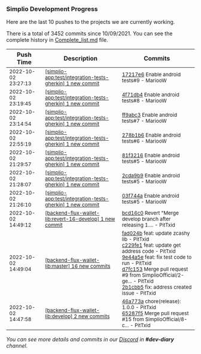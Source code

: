 
### Simplio Development Progress

Here are the last 10 pushes to the projects we are currently working.

There is a total of 3452 commits since 10/09/2021. You can see the complete history in
 [Complete_list.md](Complete_list.md) file.

| Push Time | Description | Commits |
| --- | --- | --- |
| <sub>2022-10-02 23:27:13</sub> | <sub>[[simplio-app:test/integration\-tests\-gherkin] 1 new commit](https://github.com/SimplioOfficial/simplio-app/commit/17217e6127658a7be35bcfd9c29e0e7546c7fcfd)</sub> | <sub>[17217e6](https://github.com/SimplioOfficial/simplio-app/commit/17217e6127658a7be35bcfd9c29e0e7546c7fcfd) Enable android tests#9 - MariooW</sub> |
| <sub>2022-10-02 23:19:45</sub> | <sub>[[simplio-app:test/integration\-tests\-gherkin] 1 new commit](https://github.com/SimplioOfficial/simplio-app/commit/4f71db487d7361a1e25d049bf53a198dcbf5aea0)</sub> | <sub>[4f71db4](https://github.com/SimplioOfficial/simplio-app/commit/4f71db487d7361a1e25d049bf53a198dcbf5aea0) Enable android tests#8 - MariooW</sub> |
| <sub>2022-10-02 23:14:54</sub> | <sub>[[simplio-app:test/integration\-tests\-gherkin] 1 new commit](https://github.com/SimplioOfficial/simplio-app/commit/ff9abc3625983ac31f5ee2cb0ced053a14342d18)</sub> | <sub>[ff9abc3](https://github.com/SimplioOfficial/simplio-app/commit/ff9abc3625983ac31f5ee2cb0ced053a14342d18) Enable android tests#7 - MariooW</sub> |
| <sub>2022-10-02 22:55:19</sub> | <sub>[[simplio-app:test/integration\-tests\-gherkin] 1 new commit](https://github.com/SimplioOfficial/simplio-app/commit/278b1b67580811c66deb08cbdb9010ab974a5b6e)</sub> | <sub>[278b1b6](https://github.com/SimplioOfficial/simplio-app/commit/278b1b67580811c66deb08cbdb9010ab974a5b6e) Enable android tests#6 - MariooW</sub> |
| <sub>2022-10-02 21:29:57</sub> | <sub>[[simplio-app:test/integration\-tests\-gherkin] 1 new commit](https://github.com/SimplioOfficial/simplio-app/commit/81f32167fc8578c6cab814b71fa1447b91e63966)</sub> | <sub>[81f3216](https://github.com/SimplioOfficial/simplio-app/commit/81f32167fc8578c6cab814b71fa1447b91e63966) Enable android tests#5 - MariooW</sub> |
| <sub>2022-10-02 21:28:07</sub> | <sub>[[simplio-app:test/integration\-tests\-gherkin] 1 new commit](https://github.com/SimplioOfficial/simplio-app/commit/2cda9b9544dfae2649353b20530baa3c0066e126)</sub> | <sub>[2cda9b9](https://github.com/SimplioOfficial/simplio-app/commit/2cda9b9544dfae2649353b20530baa3c0066e126) Enable android tests#5 - MariooW</sub> |
| <sub>2022-10-02 21:26:10</sub> | <sub>[[simplio-app:test/integration\-tests\-gherkin] 1 new commit](https://github.com/SimplioOfficial/simplio-app/commit/03f744a83c17d496544389124a9022d50c362520)</sub> | <sub>[03f744a](https://github.com/SimplioOfficial/simplio-app/commit/03f744a83c17d496544389124a9022d50c362520) Enable android tests#5 - MariooW</sub> |
| <sub>2022-10-02 14:49:12</sub> | <sub>[[backend-flux-wallet-lib:revert\-16\-develop] 1 new commit](https://github.com/SimplioOfficial/backend-flux-wallet-lib/commit/bcd16c090744b418687b3055b7653792013c5684)</sub> | <sub>[bcd16c0](https://github.com/SimplioOfficial/backend-flux-wallet-lib/commit/bcd16c090744b418687b3055b7653792013c5684) Revert "Merge develop branch after releasing 1.... - PitTxid</sub> |
| <sub>2022-10-02 14:49:04</sub> | <sub>[[backend-flux-wallet-lib:master] 16 new commits](https://github.com/SimplioOfficial/backend-flux-wallet-lib/compare/bf53b5d5255b...40c572d0ac67)</sub> | <sub>[fad024b](https://github.com/SimplioOfficial/backend-flux-wallet-lib/commit/fad024b9ab45a19f9a91735fe1f12cbada9e7223) feat: update zcashy lib - PitTxid<br>[c229fe1](https://github.com/SimplioOfficial/backend-flux-wallet-lib/commit/c229fe12f79b630e1290463d9e949dcc8268e534) feat: update get address code - PitTxid<br>[9e44a5e](https://github.com/SimplioOfficial/backend-flux-wallet-lib/commit/9e44a5ea9624a419ff782655117b0cfbda46ae66) feat: fix test code to run - PitTxid<br>[d7fc153](https://github.com/SimplioOfficial/backend-flux-wallet-lib/commit/d7fc1538328330813e5c8371987a42becc3755b0) Merge pull request #9 from SimplioOfficial/2-ge... - PitTxid<br>[2b1cbb5](https://github.com/SimplioOfficial/backend-flux-wallet-lib/commit/2b1cbb58b04752e5ffb723bf343c3f18d7eb7b4a) fix: address created issue - PitTxid</sub> |
| <sub>2022-10-02 14:47:58</sub> | <sub>[[backend-flux-wallet-lib:develop] 2 new commits](https://github.com/SimplioOfficial/backend-flux-wallet-lib/compare/a823e686f1e6...65287f50652d)</sub> | <sub>[46a773a](https://github.com/SimplioOfficial/backend-flux-wallet-lib/commit/46a773a0da55aacc9347116746d582fdc226c14f) chore(release): 1.0.0 - PitTxid<br>[65287f5](https://github.com/SimplioOfficial/backend-flux-wallet-lib/commit/65287f50652d8089fe2be37ceae1c8a95a463830) Merge pull request #15 from SimplioOfficial/8-c... - PitTxid</sub> |

_You can see more details and commits in our [Discord](https://discord.gg/aKhjuwZmdP) in **#dev-diary** channel._
